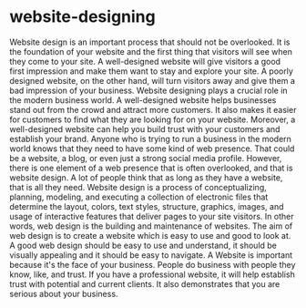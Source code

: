 # website-designing
Website design is an important process that should not be overlooked. It is the foundation of your website and the first thing that visitors will see when they come to your site. A well-designed website will give visitors a good first impression and make them want to stay and explore your site. A poorly designed website, on the other hand, will turn visitors away and give them a bad impression of your business. Website designing plays a crucial role in the modern business world. A well-designed website helps businesses stand out from the crowd and attract more customers. It also makes it easier for customers to find what they are looking for on your website. Moreover, a well-designed website can help you build trust with your customers and establish your brand. Anyone who is trying to run a business in the modern world knows that they need to have some kind of web presence. That could be a website, a blog, or even just a strong social media profile. However, there is one element of a web presence that is often overlooked, and that is website design. A lot of people think that as long as they have a website, that is all they need. Website design is a process of conceptualizing, planning, modeling, and executing a collection of electronic files that determine the layout, colors, text styles, structure, graphics, images, and usage of interactive features that deliver pages to your site visitors. In other words, web design is the building and maintenance of websites. The aim of web design is to create a website which is easy to use and good to look at. A good web design should be easy to use and understand, it should be visually appealing and it should be easy to navigate. A Website is important because it's the face of your business. People do business with people they know, like, and trust. If you have a professional website, it will help establish trust with potential and current clients. It also demonstrates that you are serious about your business.
